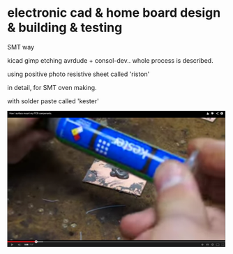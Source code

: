 # electronic cad & home board design & building & testing

SMT way

[](http://www.youtube.com/watch?v=oh4ZDkBHFYM&feature=youtu.be)

kicad gimp etching avrdude + consol-dev.. whole process is described.

using positive photo resistive sheet called 'riston'

[](http://www.youtube.com/watch?v=h-NG8Vk1aC0)

in detail, for SMT oven making.

with solder paste called 'kester'

<img src="../data/kester.png" width=500>
